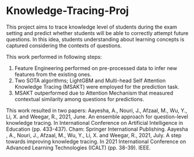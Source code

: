 # Knowledge-Tracing-Proj
This project aims to trace knowledge level of students during the exam setting and predict whether students will be able to correctly attempt future questions.
In this idea, students understanding about learning concepts is captured considering the contexts of questions.

This work performed in following steps:
1) Feature Engineering performed on pre-processed data to infer new features from the existing ones.
2) Two SOTA algorithms; LightGBM and Multi-head Self Attention Knowledge Tracing (MSAKT) were employed for the prediction task.
3) MSAKT outperformed due to Attention Mechanism that measured contextual similarity among questions for predictions.

This work resulted in two papers:
    Aayesha, A., Nouri, J., Afzaal, M., Wu, Y., Li, X. and Weegar, R., 2021, June. An ensemble approach for question-level knowledge tracing. In International Conference on Artificial Intelligence in Education (pp. 433-437). Cham: 
    Springer International Publishing.
    Aayesha , A., Nouri, J., Afzaal, M., Wu, Y., Li, X. and Weegar, R., 2021, July. A step towards improving knowledge tracing. In 2021 International Conference on Advanced Learning Technologies (ICALT) (pp. 38-39). IEEE.
